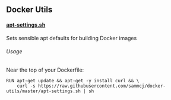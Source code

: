 ## Docker Utils

#### [apt-settings.sh](https://raw.githubusercontent.com/sammcj/docker-utils/master/apt-settings.sh)
Sets sensible apt defaults for building Docker images

###### Usage

Near the top of your Dockerfile:
```
RUN apt-get update && apt-get -y install curl && \
    curl -s https://raw.githubusercontent.com/sammcj/docker-utils/master/apt-settings.sh | sh
```
